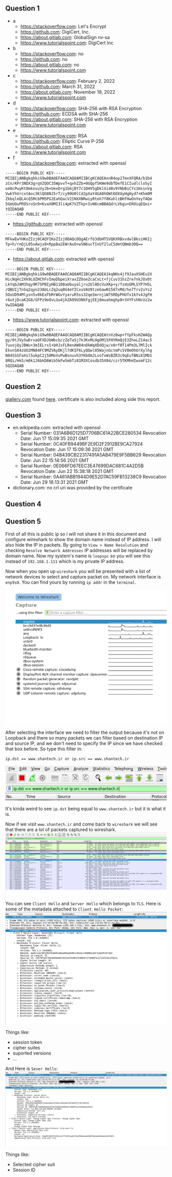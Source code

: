 ## Question 1
- a
  - https://stackoverflow.com: Let's Encrypt
  - https://github.com: DigiCert, Inc.
  - https://about.gitlab.com: GlobalSign nv-sa
  - https://www.tutorialspoint.com: DigiCert Inc
- b
  - https://stackoverflow.com: no 
  - https://github.com: no 
  - https://about.gitlab.com: no 
  - https://www.tutorialspoint.com
- c
  - https://stackoverflow.com: February 2, 2022
  - https://github.com: March 31, 2022
  - https://about.gitlab.com: November 19, 2022 
  - https://www.tutorialspoint.com
- d
  - https://stackoverflow.com: SHA-256 with RSA Encryption 
  - https://github.com: ECDSA with SHA-256 
  - https://about.gitlab.com: SHA-256 with RSA Encryption
  - https://www.tutorialspoint.com
- e
  - https://stackoverflow.com: RSA 
  - https://github.com: Elliptic Curve P-256
  - https://about.gitlab.com: RSA
  - https://www.tutorialspoint.com
- f
  - https://stackoverflow.com: extracted with openssl
```
-----BEGIN PUBLIC KEY-----
MIIBIjANBgkqhkiG9w0BAQEFAAOCAQ8AMIIBCgKCAQEAnnR4op27mxXFQRA/b1b4
zCn/KPr3NDX3grqVZQOC35WpvvT+qxhZZb+0GQpf5KWe9dbTDefE1CIudlclo5yI
oe0cPwyKt0mknvuVyJb+UexDrg1b6jBY7c1OHV5gDklUi48v9YNbBiCYs1HssnVg
VwkYhVrcxtAoc3KlQO8NJ5rT/cy90U0lCd2pXaY4GA8hOWt6OXUyHgHyd7+Khm0M
ZkbqleQL4cQ5McbPM5PG2EahQacV2INXXNRwiyRtoh7f8KahlzBHfHwOnYeyfAQm
5GmUOuPROSroSn9+KvaX0MI3li4pK7VZTkp+IvN6cmBBAQdrLVbgu+EROiqEQei+
tQIDAQAB
-----END PUBLIC KEY-----
```
  - https://github.com: extracted with openssl
```
-----BEGIN PUBLIC KEY-----
MFkwEwYHKoZIzj0CAQYIKoZIzj0DAQcDQgAErfb3dbHTSVQKXRBxvdwlBksiHKIj
Tp+h/rnQjL05vAwjx8+RppBa2EWrAxO+wSN6ucTInUf2luC5dmtQNmb3DQ==
-----END PUBLIC KEY-----
```
  - https://about.gitlab.com: extracted with openssl
```
-----BEGIN PUBLIC KEY-----
MIIBIjANBgkqhkiG9w0BAQEFAAOCAQ8AMIIBCgKCAQEA1kqNHs4jf9JauXSHEu2X
HicNqHc2Xk9LUZHChFvImoDbpeiXraxZZOoeZcaCxLt+fjCuv31hzZre7nkJOx0t
LkYqbJAM3hqy9R75PBIyHB1108aUbuyaljru2Ul8DcVuXKp+y/fzdoGMLSYP7H5L
/QBUIjTnSq2qyn23AbLcZq2uq0G4eYICxuVAU9tzeGawN1587xMd/ho7Trv2uYs2
5OxUD94Mlysn5v0kEaTbMrWGvYyaruR5ss32qeSmrnjiW7SRDpPHUfx1kYv4JgFH
r6utjDcaK2G8/GFPz9eOvLUu4jkZA99U3NkFgjEEj8muahmghp8+3VYFshNcUz2w
VwIDAQAB
-----END PUBLIC KEY-----
```
  - https://www.tutorialspoint.com: extracted with openssl
```
-----BEGIN PUBLIC KEY-----
MIIBIjANBgkqhkiG9w0BAQEFAAOCAQ8AMIIBCgKCAQEAtnVz0wp+fYpFksH2WAQp
gy/0tJVy5wDrxaOFXDJbWbcb/zZeTaSj7k3KxMLHgOM15FHYRmQjE3ZhoLZ14ac5
7uvojQyJBWu+3mIELrxI+bHJsFLRenAW84nOkWqXDdQjw/x0rf0T14Pm3L7MlIck
EkvnS84zUO2MN84FC9MZVAyDKjl7dKIF6LyQQwl85WajnGctmPcSV0mOhUrXylhg
N84SSSFaXsl5ukpC2j5OMoVvPwBsnuvh3YKbOmJLvofxWzBZR3c9qEufBNi81MbS
8RQi/Hk5/m0k1J6bkD6Wib5kFw5mbTz81M3XCosdb35X04/czr5TKMhHIwsmF12c
SQIDAQAB
-----END PUBLIC KEY-----
```
## Question 2
[giallery.com](https://giallery.com/) found [here](https://www.sigmamedia.net/badssl/Iran%20(Islamic%20Republic%20of).html). certificate is also included along side this report.

## Question 3

- en.wikipedia.com: extracted with openssl
  - Serial Number: 031A6B6D125D7706BC61A22BCE280534
      Revocation Date: Jun 17 15:09:35 2021 GMT
  - Serial Number: 0C40FB9449BF2E9D2F2912BE9CA27924
      Revocation Date: Jun 17 15:09:36 2021 GMT
  - Serial Number: 04B439CB22317491A5AB479E9F5BB629
      Revocation Date: Jun 22 15:14:56 2021 GMT
  - Serial Number: 0E066FD67EEC3E47699DAC681C4A2D5B
      Revocation Date: Jun 22 15:38:18 2021 GMT
  - Serial Number: 0A461ABB1944D9E52D7AC59FB13238C9
      Revocation Date: Jun 29 16:13:31 2021 GMT
- dictionary.com: no crl uri was provided by the certificate

## Question 4

## Question 5
First of all this is public ip so i will not share it in this document and configure wireshark to show the domain name instead of IP address. I will also hide the IP in packets. By going to `View > Name Resolution` and checking `Resolve Network Addresses` IP addresses will be replaced by domain name. Now my system's name is `loopspc` so you will see this instead of `192.168.1.111` which is my private IP address.

Now when you open up `wireshark` you will be presented with a list of network devices to select and capture packet on. My network interface is `enp9s0`. You can find yours by running `ip addr` in the `terminal`.

![Wireshark select net dev](wireshark_nic.png)

After selecting the interface we need to filter the output because it's not on Loopback and there so many packets we can filter based on destination IP and source IP, and we don't need to specify the IP since we have checked that box before. So type this filter in:
```
ip.dst == www.shantech.ir or ip.src == www.shantech.ir
```
![Wireshark filter](wireshark_filter.png)

It's kinda weird to see `ip.dst` being equal to `www.shantech.ir` but it is what it is.

Now if we visit `www.shantech.ir` and come back to `wireshark` we will see that there are a lot of packets captured to wireshark.
![wire shark packets](wireshark_packets.png)

You can see `Client Hello` and `Server Hello` which belongs to `TLS`. Here is some of the metadata attached to `Client Hello Packet`:
![Wireshark client hello](client_hello.png)

Things like:
- session token
- cipher suites
- suported versions
- ...

And Here is `Sever Hello`:
![Wireshark server hello](server_hello.png)

Things like:
- Selected cipher suit
- Session ID

